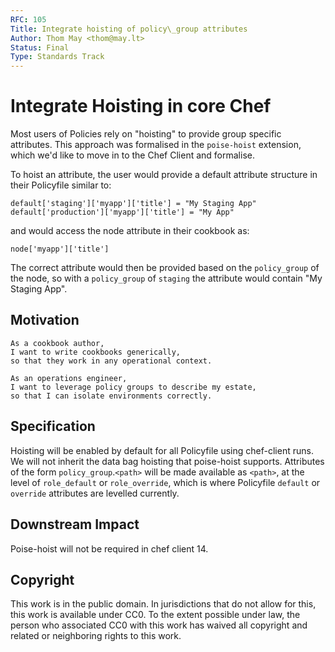 ```yaml
---
RFC: 105
Title: Integrate hoisting of policy\_group attributes
Author: Thom May <thom@may.lt>
Status: Final
Type: Standards Track
---
```


# Integrate Hoisting in core Chef

Most users of Policies rely on "hoisting" to provide group specific
attributes. This approach was formalised in the `poise-hoist` extension,
which we'd like to move in to the Chef Client and formalise.

To hoist an attribute, the user would provide a default attribute
structure in their Policyfile similar to:
```
default['staging']['myapp']['title'] = "My Staging App"
default['production']['myapp']['title'] = "My App"
```
and would access the node attribute in their cookbook as:
```
node['myapp']['title']
```
The correct attribute would then be provided based on the `policy_group`
of the node, so with a `policy_group` of `staging` the attribute would
contain "My Staging App".


## Motivation

    As a cookbook author,
    I want to write cookbooks generically,
    so that they work in any operational context.

    As an operations engineer,
    I want to leverage policy groups to describe my estate,
    so that I can isolate environments correctly.

## Specification

Hoisting will be enabled by default for all Policyfile using chef-client
runs. We will not inherit the data bag hoisting that poise-hoist
supports.
Attributes of the form `policy_group`.`<path>` will be made available as 
`<path>`, at the level of `role_default` or `role_override`, which is where
Policyfile `default` or `override` attributes are levelled currently.

## Downstream Impact

Poise-hoist will not be required in chef client 14.

## Copyright

This work is in the public domain. In jurisdictions that do not allow for this,
this work is available under CC0. To the extent possible under law, the person
who associated CC0 with this work has waived all copyright and related or
neighboring rights to this work.
